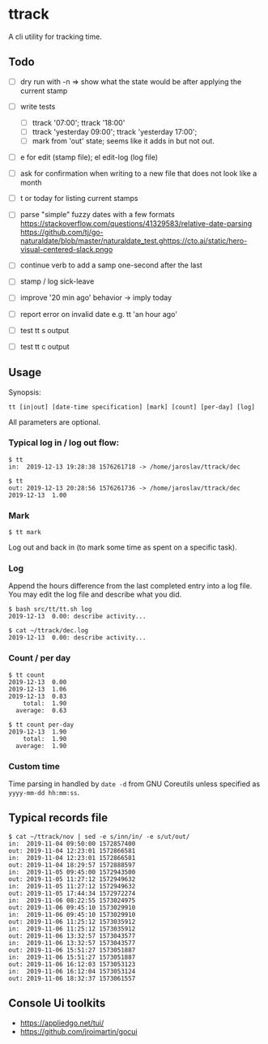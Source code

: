 # ttrack

A cli utility for tracking time.

## Todo


- [ ] dry run with -n => show what the state would be after applying the current stamp
- [ ] write tests
    - [ ] ttrack '07:00'; ttrack '18:00'
    - [ ] ttrack 'yesterday 09:00'; ttrack 'yesterday 17:00';
    - [ ] mark from 'out' state; seems like it adds in but not out.
- [ ] e for edit (stamp file); el edit-log (log file)
- [ ] ask for confirmation when writing to a new file that does not look like a month
- [ ] t or today for listing current stamps
- [ ] parse "simple" fuzzy dates with a few formats
      https://stackoverflow.com/questions/41329583/relative-date-parsing
      https://github.com/tj/go-naturaldate/blob/master/naturaldate_test.ghttps://cto.ai/static/hero-visual-centered-slack.pngo
- [ ] continue verb to add a samp one-second after the last
- [ ] stamp / log sick-leave
- [ ] improve '20 min ago' behavior -> imply today
- [ ] report error on invalid date e.g. tt 'an hour ago'
- [ ] test tt s output
- [ ] test tt c output


## Usage


Synopsis:

`tt [in|out] [date-time specification] [mark] [count] [per-day] [log]`

All parameters are optional.


### Typical log in / log out flow:

    $ tt
    in:  2019-12-13 19:28:38 1576261718 -> /home/jaroslav/ttrack/dec

    $ tt
    out: 2019-12-13 20:28:56 1576261736 -> /home/jaroslav/ttrack/dec
    2019-12-13  1.00

### Mark

    $ tt mark

Log out and back in (to mark some time as spent on a specific task).


### Log

Append the hours difference from the last completed entry into a log file.
You may edit the log file and describe what you did.

    $ bash src/tt/tt.sh log
    2019-12-13  0.00: describe activity...

    $ cat ~/ttrack/dec.log
    2019-12-13  0.00: describe activity...


### Count / per day

    $ tt count
    2019-12-13  0.00
    2019-12-13  1.06
    2019-12-13  0.83
        total:  1.90
      average:  0.63

    $ tt count per-day
    2019-12-13  1.90
        total:  1.90
      average:  1.90

### Custom time

Time parsing in handled by `date -d` from GNU Coreutils unless specified as `yyyy-mm-dd hh:mm:ss`.

## Typical records file


    $ cat ~/ttrack/nov | sed -e s/inn/in/ -e s/ut/out/
    in:  2019-11-04 09:50:00 1572857400
    out: 2019-11-04 12:23:01 1572866581
    in:  2019-11-04 12:23:01 1572866581
    out: 2019-11-04 18:29:57 1572888597
    in:  2019-11-05 09:45:00 1572943500
    out: 2019-11-05 11:27:12 1572949632
    in:  2019-11-05 11:27:12 1572949632
    out: 2019-11-05 17:44:34 1572972274
    in:  2019-11-06 08:22:55 1573024975
    out: 2019-11-06 09:45:10 1573029910
    in:  2019-11-06 09:45:10 1573029910
    out: 2019-11-06 11:25:12 1573035912
    in:  2019-11-06 11:25:12 1573035912
    out: 2019-11-06 13:32:57 1573043577
    in:  2019-11-06 13:32:57 1573043577
    out: 2019-11-06 15:51:27 1573051887
    in:  2019-11-06 15:51:27 1573051887
    out: 2019-11-06 16:12:03 1573053123
    in:  2019-11-06 16:12:04 1573053124
    out: 2019-11-06 18:32:37 1573061557

## Console Ui toolkits

- https://appliedgo.net/tui/
- https://github.com/jroimartin/gocui
